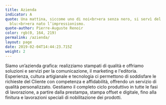 ```yaml
---
title: Azienda
indicator: A
quote: Una mattina, siccome uno di noi<br>era senza nero, si servì del
  blu:<br>era nato l’impressionismo.
quote-author: Pierre-Auguste Renoir
color: rgb(0, 164, 219)
permalink: /azienda/
layout: page
date: 2019-02-04T14:44:23.715Z
weight: 2
---
```

Siamo un’azienda grafica: realizziamo stampati di qualità e offriamo soluzioni e servizi per la comunicazione, il marketing e l'editoria. Esperienza, cultura artigianale e tecnologia ci permettono di soddisfare le richieste del Cliente con competenza e affidabilità, offrendo un servizio di qualità personalizzato. Gestiamo il completo ciclo produttivo in tutte le fasi di lavorazione, a partire dalla prestampa, stampa offset e digitale, fino alla finitura e lavorazioni speciali di nobilitazione dei prodotti.